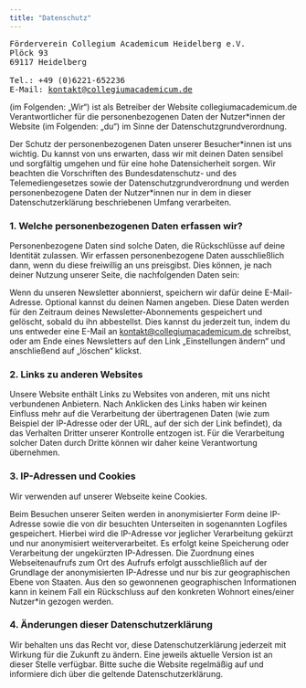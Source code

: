 ```yaml
---
title: "Datenschutz"
---
```


<pre>
Förderverein Collegium Academicum Heidelberg e.V.
Plöck 93
69117 Heidelberg

Tel.: <a href:"tel:+4906221652236">+49 (0)6221-652236</a>
E-Mail: <a href="mailto:kontakt@collegiumacademicum.de">kontakt@collegiumacademicum.de</a>
</pre>

(im Folgenden: „Wir“) ist als Betreiber der Website collegiumacademicum.de Verantwortlicher für die personenbezogenen Daten der Nutzer*innen der Website (im Folgenden: „du“) im Sinne der Datenschutzgrundverordnung.

Der Schutz der personenbezogenen Daten unserer Besucher\*innen ist uns wichtig. Du kannst von uns erwarten, dass wir mit deinen Daten sensibel und sorgfältig umgehen und für eine hohe Datensicherheit sorgen. Wir beachten die Vorschriften des Bundesdatenschutz- und des Telemediengesetzes sowie der Datenschutzgrundverordnung und werden personenbezogene Daten der Nutzer*innen nur in dem in dieser Datenschutzerklärung beschriebenen Umfang verarbeiten.

### 1. Welche personenbezogenen Daten erfassen wir?

Personenbezogene Daten sind solche Daten, die Rückschlüsse auf deine Identität zulassen. Wir erfassen personenbezogene Daten ausschließlich dann, wenn du diese freiwillig an uns preisgibst. Dies können, je nach deiner Nutzung unserer Seite, die nachfolgenden Daten sein:

Wenn du unseren Newsletter abonnierst, speichern wir dafür deine E-Mail-Adresse. Optional kannst du deinen Namen angeben. Diese Daten werden für den Zeitraum deines Newsletter-Abonnements gespeichert und gelöscht, sobald du ihn abbestellst. Dies kannst du jederzeit tun, indem du uns entweder eine E-Mail an kontakt@collegiumacademicum.de schreibst, oder am Ende eines Newsletters auf den Link „Einstellungen ändern“ und anschließend auf „löschen“ klickst.

### 2. Links zu anderen Websites

Unsere Website enthält Links zu Websites von anderen, mit uns nicht verbundenen Anbietern. Nach Anklicken des Links haben wir keinen Einfluss mehr auf die Verarbeitung der übertragenen Daten (wie zum Beispiel der IP-Adresse oder der URL, auf der sich der Link befindet), da das Verhalten Dritter unserer Kontrolle entzogen ist. Für die Verarbeitung solcher Daten durch Dritte können wir daher keine Verantwortung übernehmen.

### 3. IP-Adressen und Cookies

Wir verwenden auf unserer Webseite keine Cookies.

Beim Besuchen unserer Seiten werden in anonymisierter Form deine IP-Adresse sowie die von dir besuchten Unterseiten in sogenannten Logfiles gespeichert. Hierbei wird die IP-Adresse vor jeglicher Verarbeitung gekürzt und nur anonymisiert weiterverarbeitet. Es erfolgt keine Speicherung oder Verarbeitung der ungekürzten IP-Adressen. Die Zuordnung eines Webseitenaufrufs zum Ort des Aufrufs erfolgt ausschließlich auf der Grundlage der anonymisierten IP-Adresse und nur bis zur geographischen Ebene von Staaten. Aus den so gewonnenen geographischen Informationen kann in keinem Fall ein Rückschluss auf den konkreten Wohnort eines/einer Nutzer*in gezogen werden.

### 4. Änderungen dieser Datenschutzerklärung

Wir behalten uns das Recht vor, diese Datenschutzerklärung jederzeit mit Wirkung für die Zukunft zu ändern. Eine jeweils aktuelle Version ist an dieser Stelle verfügbar. Bitte suche die Website regelmäßig auf und informiere dich über die geltende Datenschutzerklärung.

